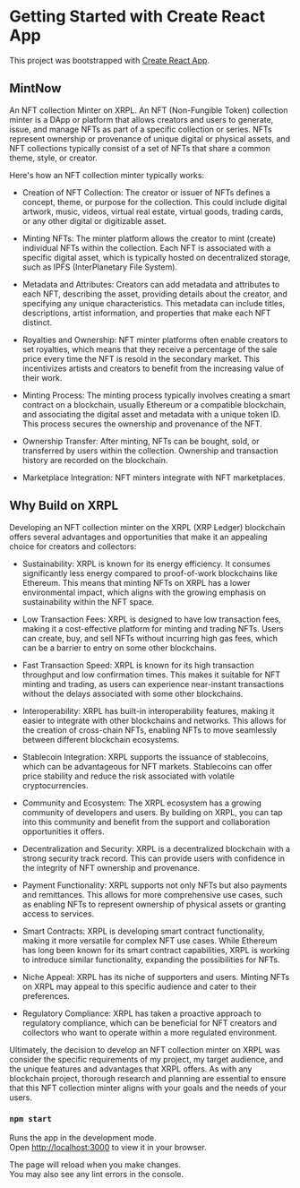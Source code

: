 # Getting Started with Create React App

This project was bootstrapped with [Create React App](https://github.com/facebook/create-react-app).

## MintNow
An NFT collection Minter on XRPL. An NFT (Non-Fungible Token) collection minter is a DApp or platform that allows creators and users to generate, issue, and manage NFTs as part of a specific collection or series. NFTs represent ownership or provenance of unique digital or physical assets, and NFT collections typically consist of a set of NFTs that share a common theme, style, or creator.

Here's how an NFT collection minter typically works:

- Creation of NFT Collection: The creator or issuer of NFTs defines a concept, theme, or purpose for the collection. This could include digital artwork, music, videos, virtual real estate, virtual goods, trading cards, or any other digital or digitizable asset.

- Minting NFTs: The minter platform allows the creator to mint (create) individual NFTs within the collection. Each NFT is associated with a specific digital asset, which is typically hosted on decentralized storage, such as IPFS (InterPlanetary File System).

- Metadata and Attributes: Creators can add metadata and attributes to each NFT, describing the asset, providing details about the creator, and specifying any unique characteristics. This metadata can include titles, descriptions, artist information, and properties that make each NFT distinct.

- Royalties and Ownership: NFT minter platforms often enable creators to set royalties, which means that they receive a percentage of the sale price every time the NFT is resold in the secondary market. This incentivizes artists and creators to benefit from the increasing value of their work.

- Minting Process: The minting process typically involves creating a smart contract on a blockchain, usually Ethereum or a compatible blockchain, and associating the digital asset and metadata with a unique token ID. This process secures the ownership and provenance of the NFT.

- Ownership Transfer: After minting, NFTs can be bought, sold, or transferred by users within the collection. Ownership and transaction history are recorded on the blockchain.

- Marketplace Integration: NFT minters integrate with NFT marketplaces.

## Why Build on XRPL
Developing an NFT collection minter on the XRPL (XRP Ledger) blockchain offers several advantages and opportunities that make it an appealing choice for creators and collectors:

- Sustainability: XRPL is known for its energy efficiency. It consumes significantly less energy compared to proof-of-work blockchains like Ethereum. This means that minting NFTs on XRPL has a lower environmental impact, which aligns with the growing emphasis on sustainability within the NFT space.

- Low Transaction Fees: XRPL is designed to have low transaction fees, making it a cost-effective platform for minting and trading NFTs. Users can create, buy, and sell NFTs without incurring high gas fees, which can be a barrier to entry on some other blockchains.

- Fast Transaction Speed: XRPL is known for its high transaction throughput and low confirmation times. This makes it suitable for NFT minting and trading, as users can experience near-instant transactions without the delays associated with some other blockchains.

- Interoperability: XRPL has built-in interoperability features, making it easier to integrate with other blockchains and networks. This allows for the creation of cross-chain NFTs, enabling NFTs to move seamlessly between different blockchain ecosystems.

- Stablecoin Integration: XRPL supports the issuance of stablecoins, which can be advantageous for NFT markets. Stablecoins can offer price stability and reduce the risk associated with volatile cryptocurrencies.

- Community and Ecosystem: The XRPL ecosystem has a growing community of developers and users. By building on XRPL, you can tap into this community and benefit from the support and collaboration opportunities it offers.

- Decentralization and Security: XRPL is a decentralized blockchain with a strong security track record. This can provide users with confidence in the integrity of NFT ownership and provenance.

- Payment Functionality: XRPL supports not only NFTs but also payments and remittances. This allows for more comprehensive use cases, such as enabling NFTs to represent ownership of physical assets or granting access to services.

- Smart Contracts: XRPL is developing smart contract functionality, making it more versatile for complex NFT use cases. While Ethereum has long been known for its smart contract capabilities, XRPL is working to introduce similar functionality, expanding the possibilities for NFTs.

- Niche Appeal: XRPL has its niche of supporters and users. Minting NFTs on XRPL may appeal to this specific audience and cater to their preferences.

- Regulatory Compliance: XRPL has taken a proactive approach to regulatory compliance, which can be beneficial for NFT creators and collectors who want to operate within a more regulated environment.

Ultimately, the decision to develop an NFT collection minter on XRPL was consider the specific requirements of my project, my target audience, and the unique features and advantages that XRPL offers. As with any blockchain project, thorough research and planning are essential to ensure that this NFT collection minter aligns with your goals and the needs of your users.


### `npm start`

Runs the app in the development mode.\
Open [http://localhost:3000](http://localhost:3000) to view it in your browser.

The page will reload when you make changes.\
You may also see any lint errors in the console.

